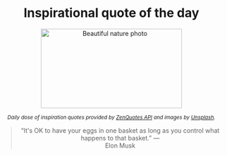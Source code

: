 
<div align="center">

# Inspirational quote of the day

<img src="./data/photo.jpeg" alt="Beautiful nature photo" width="320" height="180">

<sub><i>Daily dose of inspiration quotes provided by [ZenQuotes API](https://zenquotes.io/) and images by [Unsplash](https://unsplash.com/).</i></sub>


<blockquote>&ldquo;It's OK to have your eggs in one basket as long as you control what happens to that basket.&rdquo; &mdash; <footer>Elon Musk</footer></blockquote>

</div>
